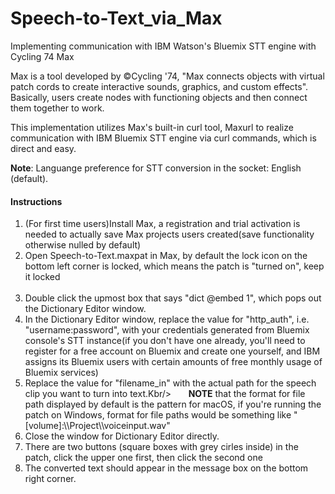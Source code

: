 # Speech-to-Text_via_Max
Implementing communication with IBM Watson's Bluemix STT engine with Cycling 74 Max

<p>Max is a tool developed by &copy;Cycling '74, "Max connects objects with virtual patch cords to create interactive sounds, graphics, and custom effects". Basically, users create nodes with functioning objects and then connect them together to work.</p>

<p>This implementation utilizes Max's built-in curl tool, Maxurl to realize communication with IBM Bluemix STT engine via curl commands, which is direct and easy.</p>

<p><b>Note</b>: Languange preference for STT conversion in the socket: English (default).</p>

<h4>Instructions</h4>
<ol>
    <li>(For first time users)Install Max, a registration and trial activation is needed to actually save Max projects users created(save functionality otherwise nulled by default)</li>
    <li>Open Speech-to-Text.maxpat in Max, by default the lock icon on the bottom left corner is locked, which means the patch is "turned on", keep it locked</li>
    <li>Double click the upmost box that says "dict @embed 1", which pops out the Dictionary Editor window.</li>
    <li>In the Dictionary Editor window, replace the value for "http_auth", i.e. "username:password", with your credentials generated from Bluemix console's STT instance(if you don't have one already, you'll need to register for a free account on Bluemix and create one yourself, and IBM assigns its Bluemix users with certain amounts of free monthly usage of Bluemix services)</li>
    <li>Replace the value for "filename_in" with the actual path for the speech clip you want to turn into text.Kbr/>
        <b>NOTE</b> that the format for file path displayed by default is the pattern for macOS, if you're running the patch on Windows, format for file paths would be something like "[volume]:\\Project\\voiceinput.wav"</li>
    <li>Close the window for Dictionary Editor directly.</li>
    <li>There are two buttons (square boxes with grey cirles inside) in the patch, click the upper one first, then click the second one</li>
    <li>The converted text should appear in the message box on the bottom right corner.</li>
